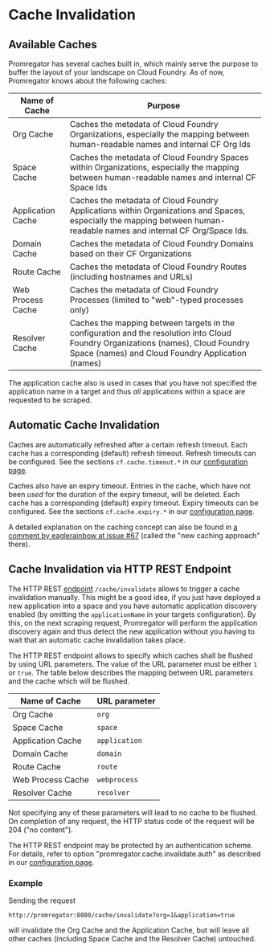 # Cache Invalidation

## Available Caches

Promregator has several caches built in, which mainly serve the purpose to buffer the layout of your landscape on Cloud Foundry. As of now, Promregator knows about the following caches:

| Name of Cache | Purpose |
|---------------|---------|
| Org Cache     | Caches the metadata of Cloud Foundry Organizations, especially the mapping between human-readable names and internal CF Org Ids |
| Space Cache   | Caches the metadata of Cloud Foundry Spaces within Organizations, especially the mapping between human-readable names and internal CF Space Ids |
| Application Cache | Caches the metadata of Cloud Foundry Applications within Organizations and Spaces, especially the mapping between human-readable names and internal CF Org/Space Ids. |
| Domain Cache | Caches the metadata of Cloud Foundry Domains based on their CF Organizations |
| Route Cache | Caches the metadata of Cloud Foundry Routes (including hostnames and URLs) |
| Web Process Cache | Caches the metadata of Cloud Foundry Processes (limited to "web"-typed processes only) |
| Resolver Cache | Caches the mapping between targets in the configuration and the resolution into Cloud Foundry Organizations (names), Cloud Foundry Space (names) and Cloud Foundry Application (names) |

The application cache also is used in cases that you have not specified the application name in a target and thus *all* applications within a space are requested to be scraped.

## Automatic Cache Invalidation

Caches are automatically refreshed after a certain refresh timeout. Each cache has a corresponding (default) refresh timeout. Refresh timeouts can be configured. See the sections `cf.cache.timeout.*` in our [configuration page](./config.md).

Caches also have an expiry timeout. Entries in the cache, which have not been *used* for the duration of the expiry timeout, will be deleted. Each cache has a corresponding (default) expiry timeout. Expiry timeouts can be configured. See the sections `cf.cache.expiry.*` in our [configuration page](./config.md).

A detailed explanation on the caching concept can also be found in [a comment by eaglerainbow at issue #67](https://github.com/promregator/promregator/issues/67#issuecomment-424098535) (called the "new caching approach" there).


## Cache Invalidation via HTTP REST Endpoint

The HTTP REST [endpoint](endpoint.md) `/cache/invalidate` allows to trigger a cache invalidation manually. This might be a good idea, if you just have deployed a new application into a space and you have automatic application discovery enabled (by omitting the `applicationName` in your targets configuration). By this, on the next scraping request, Promregator will perform the application discovery again and thus detect the new application without you having to wait that an automatic cache invalidation takes place.

The HTTP REST endpoint allows to specify which caches shall be flushed by using URL parameters. The value of the URL parameter must be either `1` or `true`. The table below describes the mapping between URL parameters and the cache which will be flushed.

| Name of Cache | URL parameter |
|---------------|---------------|
| Org Cache     | `org`        |
| Space Cache   | `space`      |
| Application Cache | `application` |
| Domain Cache | `domain` |
| Route Cache | `route` |
| Web Process Cache | `webprocess` |
| Resolver Cache | `resolver` |

Not specifying any of these parameters will lead to no cache to be flushed. On completion of any request, the HTTP status code of the request will be 204 ("no content").

The HTTP REST endpoint may be protected by an authentication scheme. For details, refer to option "promregator.cache.invalidate.auth" as described in our [configuration page](./config.md).

### Example

Sending the request

```
http://promregator:8080/cache/invalidate?org=1&application=true
```

will invalidate the Org Cache and the Application Cache, but will leave all other caches (including Space Cache and the Resolver Cache) untouched.
